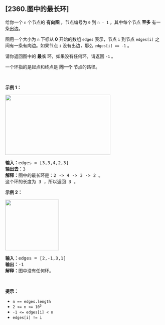 ## [2360.图中的最长环]
<p>给你一个 <code>n</code>&nbsp;个节点的 <b>有向图</b>&nbsp;，节点编号为&nbsp;<code>0</code>&nbsp;到&nbsp;<code>n - 1</code>&nbsp;，其中每个节点&nbsp;<strong>至多</strong>&nbsp;有一条出边。</p>

<p>图用一个大小为 <code>n</code>&nbsp;下标从<strong>&nbsp;0</strong>&nbsp;开始的数组&nbsp;<code>edges</code>&nbsp;表示，节点 <code>i</code>&nbsp;到节点&nbsp;<code>edges[i]</code>&nbsp;之间有一条有向边。如果节点&nbsp;<code>i</code>&nbsp;没有出边，那么&nbsp;<code>edges[i] == -1</code>&nbsp;。</p>

<p>请你返回图中的 <strong>最长</strong>&nbsp;环，如果没有任何环，请返回 <code>-1</code>&nbsp;。</p>

<p>一个环指的是起点和终点是 <strong>同一个</strong>&nbsp;节点的路径。</p>

<p>&nbsp;</p>

<p><strong>示例 1：</strong></p>

<p><img alt="" src="https://assets.leetcode.com/uploads/2022/06/08/graph4drawio-5.png" style="width: 335px; height: 191px;" /></p>

<pre>
<b>输入：</b>edges = [3,3,4,2,3]
<b>输出去：</b>3
<b>解释：</b>图中的最长环是：2 -&gt; 4 -&gt; 3 -&gt; 2 。
这个环的长度为 3 ，所以返回 3 。
</pre>

<p><strong>示例 2：</strong></p>

<p><img alt="" src="https://assets.leetcode.com/uploads/2022/06/07/graph4drawio-1.png" style="width: 171px; height: 161px;" /></p>

<pre>
<b>输入：</b>edges = [2,-1,3,1]
<b>输出：</b>-1
<b>解释：</b>图中没有任何环。
</pre>

<p>&nbsp;</p>

<p><strong>提示：</strong></p>

<ul>
	<li><code>n == edges.length</code></li>
	<li><code>2 &lt;= n &lt;= 10<sup>5</sup></code></li>
	<li><code>-1 &lt;= edges[i] &lt; n</code></li>
	<li><code>edges[i] != i</code></li>
</ul>
